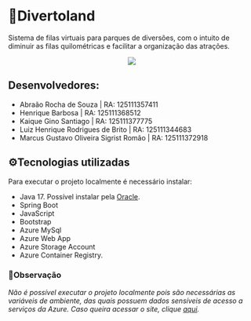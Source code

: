 # 🎢Divertoland


Sistema de filas virtuais para parques de diversões, com o intuito de diminuir as filas quilométricas e facilitar a organização das atrações.

<p align="center">
    <img src="arquivosReadme/demo.gif alt="drawing" />
</p>

## Desenvolvedores:
- Abraão Rocha de Souza | RA: 125111357411
- Henrique Barbosa | RA: 125111368512 
- Kaique Gino Santiago | RA: 125111377775 
- Luiz Henrique Rodrigues de Brito | RA: 125111344683
- Marcus Gustavo Oliveira Sigrist Romão | RA: 125111372918

## ⚙️Tecnologias utilizadas
Para executar o projeto localmente é necessário instalar:
- Java 17. Possível instalar pela [Oracle](https://www.oracle.com/java/technologies/downloads/#java17).
- Spring Boot
- JavaScript
- Bootstrap
- Azure MySql
- Azure Web App
- Azure Storage Account
- Azure Container Registry.



### **🚨Observação**
*Não é possível executar o projeto localmente pois são necessárias as variáveis de ambiente, das quais possuem dados sensíveis de acesso a serviços da Azure. Caso queira acessar o site, clique [aqui](https://divertoland.azurewebsites.net).*
